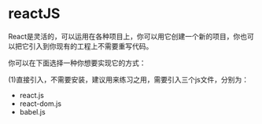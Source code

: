 
# reactJS

React是灵活的，可以运用在各种项目上，你可以用它创建一个新的项目，你也可以把它引入到你现有的工程上不需要重写代码。

你可以在下面选择一种你想要实现它的方式：

(1)直接引入，不需要安装，建议用来练习之用，需要引入三个js文件，分别为：
  * react.js
  * react-dom.js
  * babel.js
   
    


